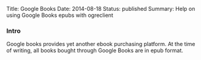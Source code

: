 Title: Google Books
Date: 2014-08-18
Status: published
Summary: Help on using Google Books epubs with ogreclient


### Intro

Google books provides yet another ebook purchasing platform. At the time of writing, all books bought through Google Books are in epub format.
